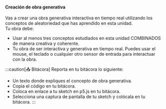 #### Creación de obra generativa

Vas a crear una obra generativa interactiva en tiempo real utilizando los conceptos de aleatoriedad que has aprendido en esta unidad.  
Tu obra debe:

* Usar al menos tres conceptos estudiados en esta unidad COMBINADOS de manera creativa y coherente.
* Tu obra de ser interactiva y generativa en tiempo real. Puedes usar el mouse, el teclado o cualquier 
otro sensor de entrada para interactuar con la obra.

:::caution[📤 Bitácora] 
Reporta en tu bitácora lo siguiente:

* Un texto donde expliques el concepto de obra generativa.
* Copia el código en tu bitácora.
* Coloca en enlace a tu sketch en p5.js en tu bitácora.
* Selecciona una captura de pantalla de tu sketch y colócala en tu bitácora.
:::